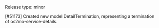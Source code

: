 Release type: minor

[#51173] Created new model DetailTermination, representing a termination of os2mo-service-details.
